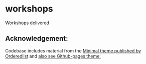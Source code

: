 # workshops
Workshops delivered

## Acknowledgement:

Codebase includes material from the [Minimal theme published by Orderedlist](https://github.com/orderedlist/minimal)
and [also see Github-pages theme:](https://github.com/pages-themes/minimal)